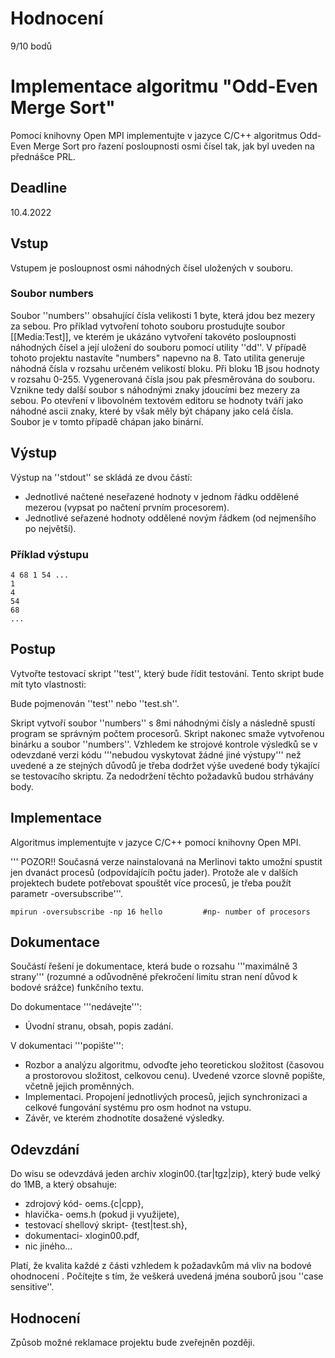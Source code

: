 # Hodnocení

9/10 bodů

# Implementace algoritmu "Odd-Even Merge Sort"

Pomocí knihovny Open MPI implementujte v jazyce C/C++ algoritmus Odd-Even Merge Sort pro řazení posloupnosti osmi čísel tak, jak byl uveden na přednášce PRL.

## Deadline

10.4.2022

## Vstup

Vstupem je posloupnost osmi náhodných čísel uložených v souboru.

### Soubor numbers

Soubor ''numbers'' obsahující čísla velikosti 1 byte, která jdou bez mezery za sebou. Pro příklad vytvoření tohoto souboru prostudujte soubor [[Media:Test]], ve kterém je ukázáno vytvoření takovéto posloupnosti náhodných čísel a její uložení do souboru pomocí utility ''dd''. V případě tohoto projektu nastavíte "numbers" napevno na 8. Tato utilita generuje náhodná čísla v rozsahu určeném velikostí bloku. Při bloku 1B jsou hodnoty v rozsahu 0-255. Vygenerovaná čísla jsou pak přesměrována do souboru. Vznikne tedy další soubor s náhodnými znaky jdoucími bez mezery za sebou. Po otevření v libovolném textovém editoru se hodnoty tváří jako náhodné ascii znaky, které by však měly být chápany jako celá čísla. Soubor je v tomto případě chápan jako binární.

## Výstup

Výstup na ''stdout'' se skládá ze dvou částí:

- Jednotlivé načtené neseřazené hodnoty v jednom řádku oddělené mezerou (vypsat po načtení prvním procesorem).
- Jednotlivé seřazené hodnoty oddělené novým řádkem (od nejmenšího po největší).

### Příklad výstupu

`4 68 1 54 ...`  
`1`  
`4`  
`54`  
`68`  
`...`

## Postup

Vytvořte testovací skript ''test'', který bude řídit testování. Tento skript bude mít tyto vlastnosti:

Bude pojmenován ''test'' nebo ''test.sh''.

Skript vytvoří soubor ''numbers'' s 8mi náhodnými čísly a následně spustí program se správným počtem procesorů. Skript nakonec smaže vytvořenou binárku a soubor ''numbers''. Vzhledem ke strojové kontrole výsledků se v odevzdané verzi kódu '''nebudou vyskytovat žádné jiné výstupy''' než uvedené a ze stejných důvodů je třeba dodržet výše uvedené body týkající se testovacího skriptu. Za nedodržení těchto požadavků budou strhávány body.

## Implementace

Algoritmus implementujte v jazyce C/C++ pomocí knihovny Open MPI.

''' POZOR!! Současná verze nainstalovaná na Merlinovi takto umožní spustit jen dvanáct procesů (odpovídajícíh počtu jader). Protože ale v dalších projektech budete potřebovat spouštět více procesů, je třeba použít parametr -oversubscribe'''.

`mpirun -oversubscribe -np 16 hello         #np- number of procesors`

## Dokumentace

Součástí řešení je dokumentace, která bude o rozsahu '''maximálně 3 strany''' (rozumné a odůvodněné překročení limitu stran není důvod k bodové srážce) funkčního textu.

Do dokumentace '''nedávejte''':

- Úvodní stranu, obsah, popis zadání.

V dokumentaci '''popište''':

- Rozbor a analýzu algoritmu, odvoďte jeho teoretickou složitost (časovou a prostorovou složitost, celkovou cenu). Uvedené vzorce slovně popište, včetně jejich proměnných.
- Implementaci. Propojení jednotlivých procesů, jejich synchronizaci a celkové fungování systému pro osm hodnot na vstupu.
- Závěr, ve kterém zhodnotíte dosažené výsledky.

## Odevzdání

Do wisu se odevzdává jeden archiv xlogin00.{tar|tgz|zip}, který bude velký do 1MB, a který obsahuje:

- zdrojový kód- oems.{c|cpp},
- hlavička- oems.h (pokud ji využijete),
- testovací shellový skript- {test|test.sh},
- dokumentaci- xlogin00.pdf,
- nic jiného...

Platí, že kvalita každé z části vzhledem k požadavkům má vliv na bodové ohodnocení . Počítejte s tím, že veškerá uvedená jména souborů jsou ''case sensitive''.

## Hodnocení

Způsob možné reklamace projektu bude zveřejněn později.

<!--
==Hodnocení==
V této podkapitole jsou shrnuty nejčastější chyby a prohřešky, kterých jste se v 1. projektu dopustili. Prosím, dříve, než nám budete psát a dotazovat se nás, za co jsme právě Vám strhli body, přečtěte si celou podkapitolu, případně si stáhněte svůj odevzdaný projekt a překontrolujte si jej.

Ne za všechny chyby vám byly hned strhnuty body, u některých jsme vám snižovali bodové hodnocení, až když jejich počet překročil hranici tolerance:

===Programová část (0-4 body):===

Některé projekty se nám vůbec nepodařilo spustit, případně jsme pro jejich spuštění museli přepisovat testovací skripty. Je proto nutné, abyste přesně dodržovali zadání, počet parametrů při spuštění programu, význam těchto parametrů a způsob komprimace. Projekty musí fungovat minimálně na školním serveru merlin.

V případě, že jsme váš projekt vůbec nespustili, hodnotili jsme jej srážkou 4 bodů. Pokud program řadil v opačném pořadí, srážka byla 2 body. Za nutnou úpravu skriptu jsme sráželi 1 bod.

Testovali jsme s následujícími parametry:
 <code>testik "$test" 3 7</code>
 <code>testik "$test" 4 7</code>
 <code>testik "$test" 6 15</code>
 <code>testik "$test" 8 15</code>
 <code>testik "$test" 2 3</code>

===Dokumentace (0-4 body):===

Vedle funkčnosti programu byla hodnocena i dokumentace, přehlednost zdrojového kódu, komentáře, pojmenování souborů.

V dokumentaci byl kladen důraz na správnou analýzu složitosti vámi implementovaného algoritmu, zejména časové složitosti, správné odvození počtu procesorů, celkové ceny.
Dále byl kladen důraz na komunikační protokol a způsob testování/experimentování.

==== Komunikační protokol ====
*Komunikační protokol musí být obecný, tedy pro ''n'' procesorů. Taktéž z něj musí být zřejmý způsob zasílání zpráv mezi všemi procesory, jejich počet, pořadí. Špatný komunikační protokol, či jeho absenci, jsme hodnotili srážkou 1 bodu.

*Snažte se příště o jednoduché znázornění principu, ne složitý obrázek na stránku. Také je nutné, aby protokol byl obecný v tom smyslu, že pokud si vezmete jeden procesor, podíváte se na jeho ID, je vám jasné, komu zprávy zasílá, čí zprávy přijímá. Tedy pokud máte v protokole pouze popis otec/levý/pravý syn, je to špatně. Je nutné, abyste do protokolu (či jeho legendy) dopsali např. levý syn ID = ''2n + 1'', pravý syn ID = ''2n + 2'', rodič ID = ''n''. Či něco podobného, co by přesně identifikovalo kterýkoli procesor. 

==== Experimenty ====
*U experimentů je dobré si předem stanovit cíl testování, pak zhodnotit výsledky. Jestliže jste chtěli experimentováním ověřit časovou složitost algoritmu a měřili jste čas jeho chodu, je nutné, abyste opravdu měřili pouze chod tohoto algoritmu bez režie inicializace procesorů, načítaní obsahu souborů, rozesílání dat jednotlivým procesorům, bez výpisů na terminál a podobně. Zvláště načítání čísel ze souboru a rozesílání jednotlivých hodnot konkrétním procesorům velmi zkresluje výslednou složitost.

*Někteří měřili počet kroků v algoritmu. Pokud jste si stanovili jako cíl experimentů otestovat správnou implementaci, pak je to v pořádku. Počet kroků by tak měl odpovídat odvozené teoretické složitosti a tyto experimenty jsme akceptovali. Nicméně berte na vědomí, že tímto způsobem není možné ověřit časovou složitost v reálném použití, kde vám vznikají časové prodlevy způsobené režií přepínání procesů, jejich inicializací a podobně. V nejhorším případě paralelní výpočet vůbec nemusí potvrdit teoretickou složitost a může mít i horší výsledky než použití sekvenčního výpočtu. V dalším projektu proto raději své experimenty zaměřte na zjištění chování v praxi, a tedy měřte čas běhu samotného algoritmu.

*Jestliže jste si dali za cíl ověřit časovou složitost v praxi a měřili jste počet kroků, či jste měřili běh i s režií, pak jsme vám strhli 1 bod.

==== Výsledky experimentů ====
*Výsledky testů musí být vhodně reprezentovány, např. grafem.  Z desítek hodnot umístěných v tabulce se složitost ověří jen velmi obtížně. V případě, že v grafu zvolíte u osy reprezentující počet řazených čísel log. měřítko, výsledný průběh by se pak měl podobat exponenciále, ne přímce. Naopak, pokud máte měřítka lineární, vyjít by měla zhruba přímka. Pokud tomu tak není, je to v pořádku, testování prostě nevyšlo dle očekávání. Nelze pak však v závěru napsat, že výsledky experimentů potvrzují předem odvozenou složitost. Reprezentaci výsledků, či jejich zhodnocení, jsme taktéž hodnotili 1 bodem.

*Pro lepší interpretaci výsledků se zkuste v dalším projektu zaměřit i na vhodnou volbu měřítek jednotlivých os. Například při testování na hodnotách mocnin 2 se hodí použít log. měřítko o základu 2, ne 10. Také se snažte neplést si osy, tedy pokud měříte čas v závislosti na počtu prvků, pak na vodorovné ose by měl být počet prvků, na svislé ose čas. Osy popisujte a pište k ním i jednotky.

Do dokumentace nemusíte psát pseudokódy, ty si dohledáme v materiálech z přednášky.

Za dokumentaci jste mohli získat až 4 body. Některé dokumentace však vůbec nebylo možné otevřít, či jste je neodevzdali.

===Zbytek (0-2 body):===

Podle hlaviček souborů poměrně mnoho projektů vypracoval Jakub Žák, který psal ukázkové projekty a které jste evidentně použili jako šablony vašich projektů. Zkuste tedy přiřadit i správné hlavičky, ať to nevypadá, že si projekty necháváte napsat někým jiným.

Zdrojový kód byl hodnocen 1 bodem a stejně tak správný formát odevzdání byl hodnocen 1 bodem.
-->
